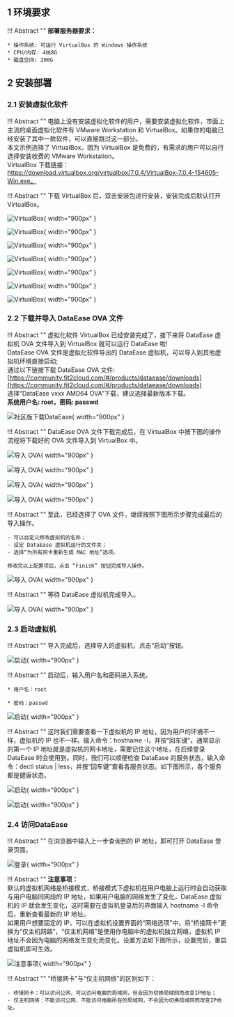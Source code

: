 ## 1 环境要求

!!! Abstract ""
	**部署服务器要求：**  

    * 操作系统: 可运行 VirtualBox 的 Windows 操作系统
    * CPU/内存: 4核8G
    * 磁盘空间: 200G

## 2 安装部署

### 2.1 安装虚拟化软件

!!! Abstract ""
	电脑上没有安装虚拟化软件的用户，需要安装虚拟化软件，市面上主流的桌面虚拟化软件有 VMware Workstation 和 VirtualBox。如果你的电脑已经安装了其中一款软件，可以直接跳过这一部分。  
	本文示例选择了 VirtualBox。因为 VirtualBox 是免费的，有需求的用户可以自行选择安装收费的 VMware Workstation。  
	VirtualBox 下载链接：https://download.virtualbox.org/virtualbox/7.0.4/VirtualBox-7.0.4-154605-Win.exe。

!!! Abstract ""
	下载 VirtualBox 后，双击安装包进行安装，安装完成后默认打开 VirtualBox。

![VirtualBox](../img/installation/VirtualBox1.png){ width="900px" }

![VirtualBox](../img/installation/VirtualBox2.png){ width="900px" }

![VirtualBox](../img/installation/VirtualBox3.png){ width="900px" }

![VirtualBox](../img/installation/VirtualBox4.png){ width="900px" }

![VirtualBox](../img/installation/VirtualBox5.png){ width="900px" }

![VirtualBox](../img/installation/VirtualBox6.png){ width="900px" }

![VirtualBox](../img/installation/VirtualBox7.png){ width="900px" }

### 2.2 下载并导入 DataEase OVA 文件

!!! Abstract ""
	虚拟化软件 VirtualBox 已经安装完成了，接下来将 DataEase 虚拟机 OVA 文件导入到 VirtualBox 就可以运行 DataEase 啦!    
	DataEase OVA 文件是虚拟化软件导出的 DataEase 虚拟机，可以导入到其他虚拟机环境直接启动;    
	通过以下链接下载 DataEase OVA 文件: [https://community.fit2cloud.com/#/products/dataease/downloads](https://community.fit2cloud.com/#/products/dataease/downloads)    
	选择“DataEase vxxx AMD64 OVA”下载，建议选择最新版本下载。  
	**系统用户名: root，密码: passwd**

![社区版下载DataEase](../img/installation/下载OVA文件.png){ width="900px" }

!!! Abstract ""
	DataEase OVA 文件下载完成后，在 VirtualBox 中按下图的操作流程将下载好的 OVA 文件导入到 VirtualBox 中。

![导入 OVA](../img/installation/导入1.png){ width="900px" }

![导入 OVA](../img/installation/导入2.png){ width="900px" }

![导入 OVA](../img/installation/导入3.png){ width="900px" }

![导入 OVA](../img/installation/导入4.png){ width="900px" }

!!! Abstract ""
	至此，已经选择了 OVA 文件，继续按照下图所示步骤完成最后的导入操作。

	- 可以自定义修改虚拟机的名称；
	- 设定 DataEase 虚拟机运行的文件夹；
	- 选择“为所有网卡重新生成 MAC 地址”选项。

	修改完以上配置项后，点击 “Finish” 按钮完成导入操作。

![导入 OVA](../img/installation/导入5.png){ width="900px" }

!!! Abstract ""
	等待 DataEase 虚拟机完成导入。

![导入 OVA](../img/installation/导入6.png){ width="900px" }

### 2.3 启动虚拟机

!!! Abstract ""
	导入完成后，选择导入的虚拟机，点击“启动”按钮。

![启动](../img/installation/启动1.png){ width="900px" }

!!! Abstract ""
	启动后，输入用户名和密码进入系统。  

	* 用户名：root

    * 密码：passwd

![启动](../img/installation/启动2.png){ width="900px" }

!!! Abstract ""
	这时我们需要查看一下虚拟机的 IP 地址，因为用户的环境不一样，虚拟机的 IP 也不一样。输入命令：hostname -I，并按“回车键”。通常显示的第一个 IP 地址就是虚拟机的网卡地址，需要记住这个地址，在后续登录 DataEase 时会使用到。同时，我们可以顺便检查 DataEase 的服务状态，输入命令：dectl status | less，并按“回车键”查看各服务状态。如下图所示，各个服务都是健康状态。

![启动](../img/installation/启动3.png){ width="900px" }

![启动](../img/installation/启动4.png){ width="900px" }

### 2.4 访问DataEase

!!! Abstract ""
	在浏览器中输入上一步查询到的 IP 地址，即可打开 DataEase 登录页面。

![登录](../img/installation/登录1.png){ width="900px" }

!!! Abstract ""
	**注意事项：**  
	默认的虚拟机网络是桥接模式，桥接模式下虚拟机在用户电脑上运行时会自动获取与用户电脑同网段的 IP 地址，如果用户电脑的网络发生了变化，DataEase 虚拟机的 IP 就会发生变化，这时需要在虚拟机登录后的界面输入 hostname -I 命令后，重新查看最新的 IP 地址。  
	如果用户想要固定的 IP，可以在虚拟机设置界面的“网络选项”中，将“桥接网卡”更换为“仅主机网路”，“仅主机网络”是使用你电脑中的虚拟机独立网络，虚拟机 IP 地址不会因为电脑的网络发生变化而变化。设置方法如下图所示，设置完后，重启虚拟机即可生效。

![注意事项](../img/installation/注意事项.png){ width="900px" }

!!! Abstract ""
	“桥接网卡”与“仅主机网络”的区别如下：  

	- 桥接网卡：可以访问公网，可以访问电脑的局域网，但会因为切换局域网而改变IP地址；  
	- 仅主机网络：不能访问公网，不能访问电脑所在的局域网，不会因为切换局域网而改变IP地址。